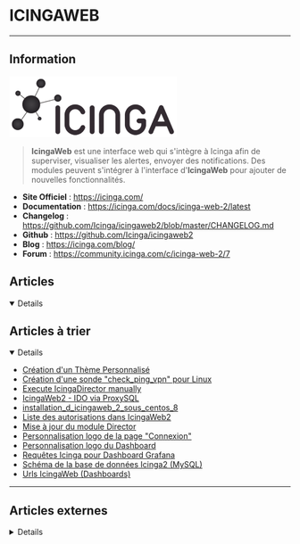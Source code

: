 # ICINGAWEB
---

## <i class="fa-solid fa-hashtag"></i> Information

![Logo](../../_media/apps/icinga/logo_icinga.png ':size=250 :no-zoom')


> <i class="fa-solid fa-quote-left"></i> **IcingaWeb** est une interface web qui s'intègre à Icinga afin de superviser, visualiser les alertes, envoyer des notifications. Des modules peuvent s'intégrer à l'interface d'**IcingaWeb** pour ajouter de nouvelles fonctionnalités. <i class="fa-solid fa-quote-left fa-rotate-180"></i>


- <i class="fa-solid fa-globe"></i> **Site Officiel** : https://icinga.com/
- <i class="fa-solid fa-book"></i> **Documentation** : https://icinga.com/docs/icinga-web-2/latest
- <i class="fa-solid fa-file-circle-question"></i> **Changelog** : https://github.com/Icinga/icingaweb2/blob/master/CHANGELOG.md
- <i class="fa-brands fa-github"></i> **Github** : https://github.com/Icinga/icingaweb2
- <i class="fab fa-blogger-b"></i> **Blog** : https://icinga.com/blog/
- <i class="fas fa-comments"></i> **Forum** : https://community.icinga.com/c/icinga-web-2/7



## <i class="fa-regular fa-newspaper"></i> Articles

<details open>

</details>

## <i class="fa-solid fa-glasses"></i> Articles à trier

<details open>

- [Création d'un Thème Personnalisé](/atrier/apps/icingaweb_002.md)
- [Création d'une sonde "check_ping_vpn" pour Linux](/atrier/apps/icingaweb_010.md)
- [Execute IcingaDirector manually](/atrier/apps/icingaweb_012.md)
- [IcingaWeb2 - IDO via ProxySQL](/atrier/apps/icingaweb_006.md)
- [installation_d_icingaweb_2_sous_centos_8](/atrier/apps/icingaweb_001.md)
- [Liste des autorisations dans IcingaWeb2](/atrier/apps/icingaweb_005.md)
- [Mise à jour du module Director](/atrier/apps/icingaweb_007.md)
- [Personnalisation logo de la page "Connexion"](/atrier/apps/icingaweb_004.md)
- [Personnalisation logo du Dashboard](/atrier/apps/icingaweb_003.md)
- [Requêtes Icinga pour Dashboard Grafana](/atrier/apps/icingaweb_008.md)
- [Schéma de la base de données Icinga2 (MySQL)](/atrier/apps/icingaweb_011.md)
- [Urls IcingaWeb (Dashboards)](/atrier/apps/icingaweb_009.md)

</details>

---

## <i class="fa-solid fa-glasses"></i> Articles externes

<details>

- [Business Processes in Icinga 2](https://www.unixe.de/business-processes-in-icinga-2/)
- [Comment utiliser Grafana dans icingaweb2](https://community.capensis.org/t/comment-utiliser-grafana-dans-icingaweb2/146)
- [Dark Theme for Icinga Web 2](https://github.com/lazaroblanc/icingaweb2-dark-theme)
- [How to add your first host using icinga2 director](https://blog.sleeplessbeastie.eu/2018/01/25/how-to-add-first-node-using-icinga2-director/)
- [How to install director module for icingaweb2](https://blog.sleeplessbeastie.eu/2018/01/22/how-to-install-director-module-for-icingaweb2/)
- [How to Integrate an External jQuery Plugin in Icinga Web 2](https://www.neteye-blog.com/2018/09/how-to-integrate-an-external-jquery-plugin-in-icinga-web-2/)
- [How to setup icinga2 master-satellite-client using director module](https://blog.sleeplessbeastie.eu/2018/02/05/how-to-setup-icinga2-master-satellite-client-using-director-module/)
- [How to Setup Monitoring using Dashing Icinga2 Dashboard](https://linoxide.com/monitoring-2/setup-monitoring-dashing-icinga2/)
- [Icinga Director – Create, use and deploy a Host template](https://bacon-monitoring.org/2016/07/11/icinga-director-create-use-and-deploy-a-host-template/)
- [Icinga Director - Graphisches Konfigurations WEB GUI für Icingaweb2 unter CentOS 7.x](https://dokuwiki.nausch.org/doku.php/centos:web_c7:icinga:director)
- [Icinga Director – Import source from LDAP](https://bacon-monitoring.org/2016/07/10/icinga-director-import-source-from-ldap/)
- [Icinga Director – Import sources from SQL](https://bacon-monitoring.org/2016/07/09/icinga-director-import-sources-from-sql/)
- [Icinga Director – Sync rule from SQL](https://bacon-monitoring.org/2016/07/10/icinga-director-sync-rule-from-sql/)
- [Icinga Web 2 installation and configuration on Linux](https://www.2daygeek.com/install-icinga-web2-on-centos-rhel-fedora-opensuse-ubuntu-debian-mint/)
- [Icinga Web 2 Theming](https://www.neteye-blog.com/2017/06/icinga-web-2-theming/)
- [Icinga Web 2 und pnp4nagios](https://www.unixe.de/icingaweb2-und-pnp4nagios/)
- [JavaScript Design Patterns in Icinga Web 2](https://www.neteye-blog.com/2017/09/javascript-design-patterns-in-icinga-web-2/)
- [Monitoring Automation with Icinga – The Director](https://icinga.com/2019/04/23/monitoring-automation-with-icinga-the-director/)
- [Performance Data in Icinga Web 2 (Update)](https://errorin10.wordpress.com/2015/11/16/performance-data-in-icinga-web-2/)
- [Simple CMDB import using Icinga Director](https://cstan.io/?p=8922&lang=en)
- https://fr.slideshare.net/icinga/icinga-director
- https://github.com/Icinga/icingaweb2-module-generictts
- https://icinga.com/2019/04/25/icinga-web-2-6-3/
- https://www.claudiokuenzler.com/Icingaweb2

</details>
